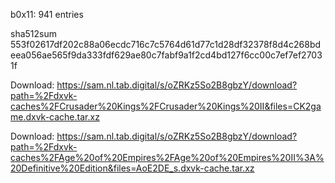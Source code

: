 b0x11: 941 entries

sha512sum 553f02617df202c88a06ecdc716c7c5764d61d77c1d28df32378f8d4c268bdeea056ae565f9da333fdf629ae80c7fabf9a1f2cd4bd127f6cc00c7ef7ef27031f


 Download: https://sam.nl.tab.digital/s/oZRKz5So2B8gbzY/download?path=%2Fdxvk-caches%2FCrusader%20Kings%2FCrusader%20Kings%20II&files=CK2game.dxvk-cache.tar.xz



 Download: https://sam.nl.tab.digital/s/oZRKz5So2B8gbzY/download?path=%2Fdxvk-caches%2FAge%20of%20Empires%2FAge%20of%20Empires%20II%3A%20Definitive%20Edition&files=AoE2DE_s.dxvk-cache.tar.xz
